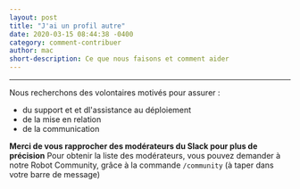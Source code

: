 ```yaml
---
layout: post
title: "J'ai un profil autre"
date: 2020-03-15 08:44:38 -0400
category: comment-contribuer
author: mac
short-description: Ce que nous faisons et comment aider
---
```


-----

Nous recherchons des volontaires motivés pour assurer : 
- du support et et dl'assistance au déploiement
- de la mise en relation
- de la communication

**Merci de vous rapprocher des modérateurs du Slack pour plus de précision**
Pour obtenir la liste des modérateurs, vous pouvez demander à notre Robot Community, grâce à la commande `/community` (à taper dans votre barre de message)


